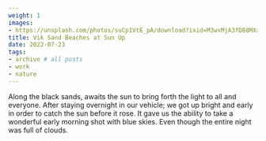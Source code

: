 ```yaml
---
weight: 1
images:
- https://unsplash.com/photos/suCp1VtE_pA/download?ixid=M3wxMjA3fDB8MXxhbGx8MzN8fHx8fHwyfHwxNzAwMTIxNjcxfA&force=true
title: Vik Sand Beaches at Sun Up
date: 2022-07-23
tags:
- archive # all posts
- work
- nature
---
```


Along the black sands, awaits the sun to bring forth the light to all and everyone. After staying overnight in our vehicle; we got up bright and early in order to catch the sun before it rose. It gave us the ability to take a wonderful early morning shot with blue skies. Even though the entire night was full of clouds.